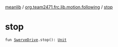 [meanlib](../index.md) / [org.team2471.frc.lib.motion.following](index.md) / [stop](./stop.md)

# stop

`fun `[`SwerveDrive`](-swerve-drive/index.md)`.stop(): `[`Unit`](https://kotlinlang.org/api/latest/jvm/stdlib/kotlin/-unit/index.html)